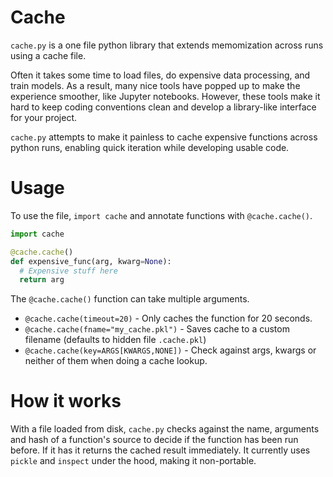 # Cache

`cache.py` is a one file python library that extends memomization across runs using a cache file.

Often it takes some time to load files, do expensive data processing, and train models.
As a result, many nice tools have popped up to make the experience smoother, like Jupyter notebooks.
However, these tools make it hard to keep coding conventions clean
and develop a library-like interface for your project.

`cache.py` attempts to make it painless to cache expensive functions across python runs,
enabling quick iteration while developing usable code.

# Usage

To use the file, `import cache` and annotate functions with `@cache.cache()`.

```python
import cache

@cache.cache()
def expensive_func(arg, kwarg=None):
  # Expensive stuff here
  return arg

```

The `@cache.cache()` function can take multiple arguments.

- `@cache.cache(timeout=20)` - Only caches the function for 20 seconds.
- `@cache.cache(fname="my_cache.pkl")` - Saves cache to a custom filename (defaults to hidden file `.cache.pkl`)
- `@cache.cache(key=ARGS[KWARGS,NONE])` - Check against args, kwargs or neither of them when doing a cache lookup.

# How it works

With a file loaded from disk, `cache.py` checks against the name, arguments and hash of a function's source
to decide if the function has been run before.  If it has it returns the cached result immediately.
It currently uses `pickle` and `inspect` under the hood, making it non-portable.
